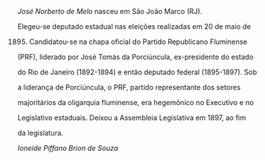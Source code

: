 

*José Norberto de Melo* nasceu em São João Marco (RJ).



Elegeu-se deputado estadual nas eleições realizadas em 20 de maio de

1895. Candidatou-se na chapa oficial do Partido Republicano Fluminense

(PRF), liderado por José Tomás da Porciúncula, ex-presidente do estado

do Rio de Janeiro (1892-1894) e então deputado federal (1895-1897). Sob

a liderança de Porciúncula, o PRF, partido representante dos setores

majoritários da oligarquia fluminense, era hegemônico no Executivo e no

Legislativo estaduais. Deixou a Assembleia Legislativa em 1897, ao fim

da legislatura.



*Ioneide Piffano Brion de Souza*



